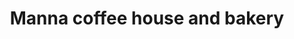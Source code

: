 ---
title: "Manna coffee house and bakery"
url: /mundankal/manna-coffee-house-and-bakery/
shop: bakery
---